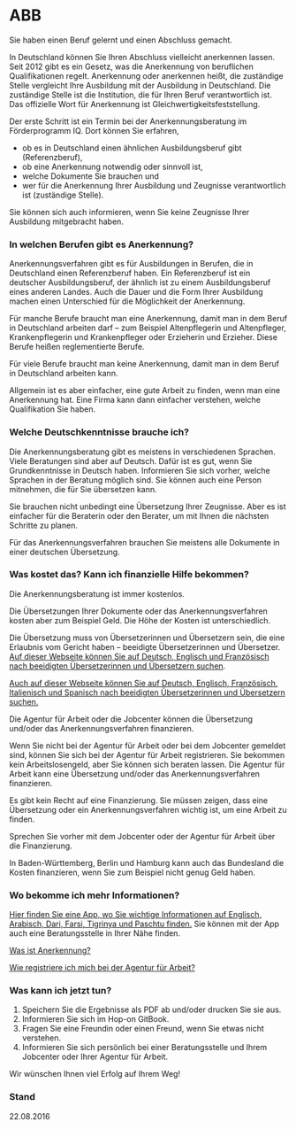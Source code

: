 ABB
===

Sie haben einen Beruf gelernt und einen Abschluss gemacht.

In Deutschland können Sie Ihren Abschluss vielleicht anerkennen lassen. Seit 2012 gibt es ein Gesetz, was die Anerkennung von beruflichen Qualifikationen regelt. Anerkennung oder anerkennen heißt, die zuständige Stelle vergleicht Ihre Ausbildung mit der Ausbildung in Deutschland. Die zuständige Stelle ist die Institution, die für Ihren Beruf verantwortlich ist. Das offizielle Wort für Anerkennung ist Gleichwertigkeitsfeststellung.

Der erste Schritt ist ein Termin bei der Anerkennungsberatung im Förderprogramm IQ. Dort können Sie erfahren,

-   ob es in Deutschland einen ähnlichen Ausbildungsberuf gibt (Referenzberuf),
-   ob eine Anerkennung notwendig oder sinnvoll ist,
-   welche Dokumente Sie brauchen und
-   wer für die Anerkennung Ihrer Ausbildung und Zeugnisse verantwortlich ist (zuständige Stelle).

Sie können sich auch informieren, wenn Sie keine Zeugnisse Ihrer Ausbildung mitgebracht haben.

### In welchen Berufen gibt es Anerkennung?

Anerkennungsverfahren gibt es für Ausbildungen in Berufen, die in Deutschland einen Referenzberuf haben. Ein Referenzberuf ist ein deutscher Ausbildungsberuf, der ähnlich ist zu einem Ausbildungsberuf eines anderen Landes. Auch die Dauer und die Form Ihrer Ausbildung machen einen Unterschied für die Möglichkeit der Anerkennung.

Für manche Berufe braucht man eine Anerkennung, damit man in dem Beruf in Deutschland arbeiten darf – zum Beispiel Altenpflegerin und Altenpfleger, Krankenpflegerin und Krankenpfleger oder Erzieherin und Erzieher. Diese Berufe heißen reglementierte Berufe.

Für viele Berufe braucht man keine Anerkennung, damit man in dem Beruf in Deutschland arbeiten kann.

Allgemein ist es aber einfacher, eine gute Arbeit zu finden, wenn man eine Anerkennung hat. Eine Firma kann dann einfacher verstehen, welche Qualifikation Sie haben.

### Welche Deutschkenntnisse brauche ich?

Die Anerkennungsberatung gibt es meistens in verschiedenen Sprachen. Viele Beratungen sind aber auf Deutsch. Dafür ist es gut, wenn Sie Grundkenntnisse in Deutsch haben. Informieren Sie sich vorher, welche Sprachen in der Beratung möglich sind. Sie können auch eine Person mitnehmen, die für Sie übersetzen kann.

Sie brauchen nicht unbedingt eine Übersetzung Ihrer Zeugnisse. Aber es ist einfacher für die Beraterin oder den Berater, um mit Ihnen die nächsten Schritte zu planen.

Für das Anerkennungsverfahren brauchen Sie meistens alle Dokumente in einer deutschen Übersetzung.

### Was kostet das? Kann ich finanzielle Hilfe bekommen?

Die Anerkennungsberatung ist immer kostenlos.

Die Übersetzungen Ihrer Dokumente oder das Anerkennungsverfahren kosten aber zum Beispiel Geld. Die Höhe der Kosten ist unterschiedlich.

Die Übersetzung muss von Übersetzerinnen und Übersetzern sein, die eine Erlaubnis vom Gericht haben – beeidigte Übersetzerinnen und Übersetzer. [Auf dieser Webseite können Sie auf Deutsch, Englisch und Französisch nach beeidigten Übersetzerinnen und Übersetzern suchen](http://suche.bdue.de/).

[Auch auf dieser Webseite können Sie auf Deutsch, Englisch, Französisch, Italienisch und Spanisch nach beeidigten Übersetzerinnen und Übersetzern suchen.](http:/www.justiz-dolmetscher.de/suche.jsp)

Die Agentur für Arbeit oder die Jobcenter können die Übersetzung und/oder das Anerkennungsverfahren finanzieren.

Wenn Sie nicht bei der Agentur für Arbeit oder bei dem Jobcenter gemeldet sind, können Sie sich bei der Agentur für Arbeit registrieren. Sie bekommen kein Arbeitslosengeld, aber Sie können sich beraten lassen. Die Agentur für Arbeit kann eine Übersetzung und/oder das Anerkennungsverfahren finanzieren.

Es gibt kein Recht auf eine Finanzierung. Sie müssen zeigen, dass eine Übersetzung oder ein Anerkennungsverfahren wichtig ist, um eine Arbeit zu finden.

Sprechen Sie vorher mit dem Jobcenter oder der Agentur für Arbeit über die Finanzierung.

In Baden-Württemberg, Berlin und Hamburg kann auch das Bundesland die Kosten finanzieren, wenn Sie zum Beispiel nicht genug Geld haben.

### Wo bekomme ich mehr Informationen?

[Hier finden Sie eine App, wo Sie wichtige Informationen auf Englisch, Arabisch, Dari, Farsi, Tigrinya und Paschtu finden.](https://www.anerkennung-in-deutschland.de/html/de/app.php) Sie können mit der App auch eine Beratungsstelle in Ihrer Nähe finden.

[Was ist Anerkennung?](#anerkennung)

[Wie registriere ich mich bei der Agentur für Arbeit?](#agenturregistrierung)

### Was kann ich jetzt tun?

1.  Speichern Sie die Ergebnisse als PDF ab und/oder drucken Sie sie aus.
2.  Informieren Sie sich im Hop-on GitBook.
3.  Fragen Sie eine Freundin oder einen Freund, wenn Sie etwas nicht verstehen.
4.  Informieren Sie sich persönlich bei einer Beratungsstelle und Ihrem Jobcenter oder Ihrer Agentur für Arbeit.

Wir wünschen Ihnen viel Erfolg auf Ihrem Weg!

### Stand

22.08.2016
